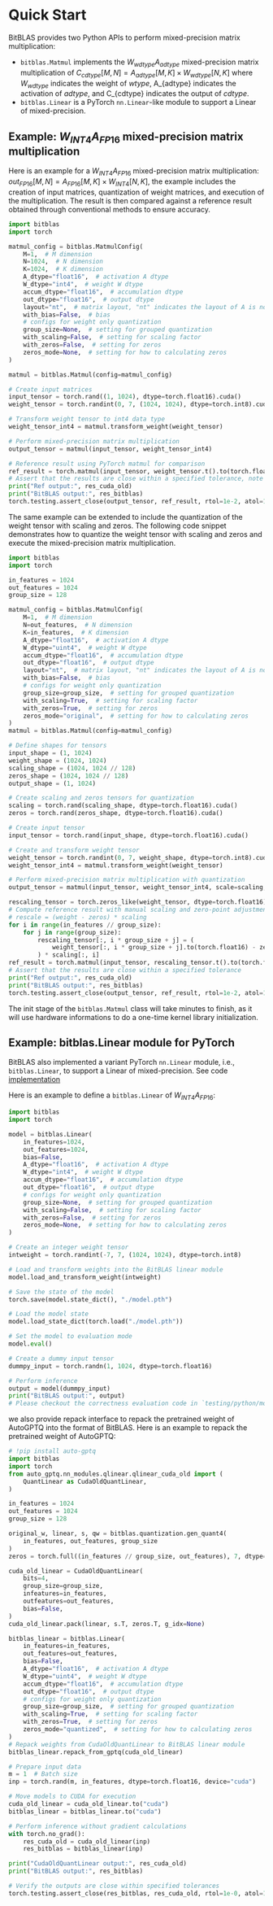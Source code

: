 # Quick Start

BitBLAS provides two Python APIs to perform mixed-precision matrix multiplication:
  - ```bitblas.Matmul``` implements the $W_{wdtype}A_{adtype}$ mixed-precision matrix multiplication of $C_{cdtype}[M, N] = A_{adtype}[M, K] \times W_{wdtype}[N, K]$ where $W_{wdtype}$ indicates the weight of $wtype$, A_{adtype} indicates the activation of $adtype$, and C_{cdtype} indicates the output of $cdtype$.
  - ```bitblas.Linear``` is a PyTorch ```nn.Linear```-like module to support a Linear of mixed-precision.

## Example: $W_{INT4}A_{FP16}$ mixed-precision matrix multiplication

Here is an example for a $W_{INT4}A_{FP16}$ mixed-precision matrix multiplication: $out_{FP16}[M, N] = A_{FP16}[M, K] \times W_{INT4}[N, K]$, the example includes the creation of input matrices, quantization of weight matrices, and execution of the multiplication. The result is then compared against a reference result obtained through conventional methods to ensure accuracy.

```python
import bitblas
import torch

matmul_config = bitblas.MatmulConfig(
    M=1,  # M dimension
    N=1024,  # N dimension
    K=1024,  # K dimension
    A_dtype="float16",  # activation A dtype
    W_dtype="int4",  # weight W dtype
    accum_dtype="float16",  # accumulation dtype
    out_dtype="float16",  # output dtype
    layout="nt",  # matrix layout, "nt" indicates the layout of A is non-transpose and the layout of W is transpose
    with_bias=False,  # bias
    # configs for weight only quantization
    group_size=None,  # setting for grouped quantization
    with_scaling=False,  # setting for scaling factor
    with_zeros=False,  # setting for zeros
    zeros_mode=None,  # setting for how to calculating zeros
)

matmul = bitblas.Matmul(config=matmul_config)

# Create input matrices
input_tensor = torch.rand((1, 1024), dtype=torch.float16).cuda()
weight_tensor = torch.randint(0, 7, (1024, 1024), dtype=torch.int8).cuda()

# Transform weight tensor to int4 data type
weight_tensor_int4 = matmul.transform_weight(weight_tensor)

# Perform mixed-precision matrix multiplication
output_tensor = matmul(input_tensor, weight_tensor_int4)

# Reference result using PyTorch matmul for comparison
ref_result = torch.matmul(input_tensor, weight_tensor.t().to(torch.float16))
# Assert that the results are close within a specified tolerance, note that the int4 randint value is a little bigger than the float16 value, so we set the atol to 1.0
print("Ref output:", res_cuda_old)
print("BitBLAS output:", res_bitblas)
torch.testing.assert_close(output_tensor, ref_result, rtol=1e-2, atol=1e-0)
```

The same example can be extended to include the quantization of the weight tensor with scaling and zeros. The following code snippet demonstrates how to quantize the weight tensor with scaling and zeros and execute the mixed-precision matrix multiplication.

```python
import bitblas
import torch

in_features = 1024
out_features = 1024
group_size = 128

matmul_config = bitblas.MatmulConfig(
    M=1,  # M dimension
    N=out_features,  # N dimension
    K=in_features,  # K dimension
    A_dtype="float16",  # activation A dtype
    W_dtype="uint4",  # weight W dtype
    accum_dtype="float16",  # accumulation dtype
    out_dtype="float16",  # output dtype
    layout="nt",  # matrix layout, "nt" indicates the layout of A is non-transpose and the layout of W is transpose
    with_bias=False,  # bias
    # configs for weight only quantization
    group_size=group_size,  # setting for grouped quantization
    with_scaling=True,  # setting for scaling factor
    with_zeros=True,  # setting for zeros
    zeros_mode="original",  # setting for how to calculating zeros
)
matmul = bitblas.Matmul(config=matmul_config)

# Define shapes for tensors
input_shape = (1, 1024)
weight_shape = (1024, 1024)
scaling_shape = (1024, 1024 // 128)
zeros_shape = (1024, 1024 // 128)
output_shape = (1, 1024)

# Create scaling and zeros tensors for quantization
scaling = torch.rand(scaling_shape, dtype=torch.float16).cuda()
zeros = torch.rand(zeros_shape, dtype=torch.float16).cuda()

# Create input tensor
input_tensor = torch.rand(input_shape, dtype=torch.float16).cuda()

# Create and transform weight tensor
weight_tensor = torch.randint(0, 7, weight_shape, dtype=torch.int8).cuda()
weight_tensor_int4 = matmul.transform_weight(weight_tensor)

# Perform mixed-precision matrix multiplication with quantization
output_tensor = matmul(input_tensor, weight_tensor_int4, scale=scaling, zeros=zeros)

rescaling_tensor = torch.zeros_like(weight_tensor, dtype=torch.float16).cuda()
# Compute reference result with manual scaling and zero-point adjustment
# rescale = (weight - zeros) * scaling
for i in range(in_features // group_size):
    for j in range(group_size):
        rescaling_tensor[:, i * group_size + j] = (
            weight_tensor[:, i * group_size + j].to(torch.float16) - zeros[:, i]
        ) * scaling[:, i]
ref_result = torch.matmul(input_tensor, rescaling_tensor.t().to(torch.float16))
# Assert that the results are close within a specified tolerance
print("Ref output:", res_cuda_old)
print("BitBLAS output:", res_bitblas)
torch.testing.assert_close(output_tensor, ref_result, rtol=1e-2, atol=1e-2)
```

The init stage of the ```bitblas.Matmul``` class will take minutes to finish, as it will use hardware informations to do a one-time kernel library initialization.

## Example: bitblas.Linear module for PyTorch

BitBLAS also implemented a variant PyTorch ```nn.Linear``` module, i.e., ```bitblas.Linear```, to support a Linear of mixed-precision. See code [implementation](../python/bitblas/module/__init__.py)

Here is an example to define a ```bitblas.Linear``` of $W_{INT4}A_{FP16}$:

```python
import bitblas
import torch

model = bitblas.Linear(
    in_features=1024,
    out_features=1024,
    bias=False,
    A_dtype="float16",  # activation A dtype
    W_dtype="int4",  # weight W dtype
    accum_dtype="float16",  # accumulation dtype
    out_dtype="float16",  # output dtype
    # configs for weight only quantization
    group_size=None,  # setting for grouped quantization
    with_scaling=False,  # setting for scaling factor
    with_zeros=False,  # setting for zeros
    zeros_mode=None,  # setting for how to calculating zeros
)

# Create an integer weight tensor
intweight = torch.randint(-7, 7, (1024, 1024), dtype=torch.int8)

# Load and transform weights into the BitBLAS linear module
model.load_and_transform_weight(intweight)

# Save the state of the model
torch.save(model.state_dict(), "./model.pth")

# Load the model state
model.load_state_dict(torch.load("./model.pth"))

# Set the model to evaluation mode
model.eval()

# Create a dummy input tensor
dummpy_input = torch.randn(1, 1024, dtype=torch.float16)

# Perform inference
output = model(dummpy_input)
print("BitBLAS output:", output)
# Please checkout the correctness evaluation code in `testing/python/module/test_bitblas_linear.py`
```

we also provide repack interface to repack the pretrained weight of AutoGPTQ into the format of BitBLAS. Here is an example to repack the pretrained weight of AutoGPTQ:

```python
# !pip install auto-gptq
import bitblas
import torch
from auto_gptq.nn_modules.qlinear.qlinear_cuda_old import (
    QuantLinear as CudaOldQuantLinear,
)

in_features = 1024
out_features = 1024
group_size = 128

original_w, linear, s, qw = bitblas.quantization.gen_quant4(
    in_features, out_features, group_size
)
zeros = torch.full((in_features // group_size, out_features), 7, dtype=torch.int32)

cuda_old_linear = CudaOldQuantLinear(
    bits=4,
    group_size=group_size,
    infeatures=in_features,
    outfeatures=out_features,
    bias=False,
)
cuda_old_linear.pack(linear, s.T, zeros.T, g_idx=None)

bitblas_linear = bitblas.Linear(
    in_features=in_features,
    out_features=out_features,
    bias=False,
    A_dtype="float16",  # activation A dtype
    W_dtype="uint4",  # weight W dtype
    accum_dtype="float16",  # accumulation dtype
    out_dtype="float16",  # output dtype
    # configs for weight only quantization
    group_size=group_size,  # setting for grouped quantization
    with_scaling=True,  # setting for scaling factor
    with_zeros=True,  # setting for zeros
    zeros_mode="quantized",  # setting for how to calculating zeros
)
# Repack weights from CudaOldQuantLinear to BitBLAS linear module
bitblas_linear.repack_from_gptq(cuda_old_linear)

# Prepare input data
m = 1  # Batch size
inp = torch.rand(m, in_features, dtype=torch.float16, device="cuda")

# Move models to CUDA for execution
cuda_old_linear = cuda_old_linear.to("cuda")
bitblas_linear = bitblas_linear.to("cuda")

# Perform inference without gradient calculations
with torch.no_grad():
    res_cuda_old = cuda_old_linear(inp)
    res_bitblas = bitblas_linear(inp)

print("CudaOldQuantLinear output:", res_cuda_old)
print("BitBLAS output:", res_bitblas)

# Verify the outputs are close within specified tolerances
torch.testing.assert_close(res_bitblas, res_cuda_old, rtol=1e-0, atol=1e-1)
```
